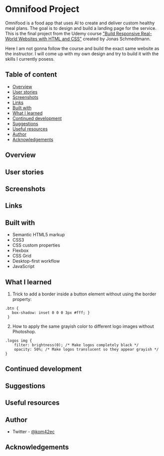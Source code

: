 # Omnifood Project

Omnifood is a food app that uses AI to create and deliver custom healthy meal plans. The goal is to design and build a landing page for the service. This is the final project from the Udemy course ["Build Responsive Real-World Websites with HTML and CSS"](https://www.udemy.com/course/design-and-develop-a-killer-website-with-html5-and-css3/) created by Jonas Schmedtmann.

Here I am not gonna follow the course and build the exact same website as the instructor. I will come up with my own design and try to build it with the skills I currently posess.

## Table of content

- [Overview](#overview)
- [User stories](#user-stories)
- [Screenshots](#screenshots)
- [Links](#links)
- [Built with](#built-with)
- [What I learned](#what-i-learned)
- [Continued development](#continued-development)
- [Suggestions](#suggestions)
- [Useful resources](#useful-resources)
- [Author](#author)
- [Acknowledgements](#acknowledgements)

## Overview

## User stories

## Screenshots

## Links

## Built with

- Semantic HTML5 markup
- CSS3
- CSS custom properties
- Flexbox
- CSS Grid
- Desktop-first workflow
- JavaScript

## What I learned

1. Trick to add a border inside a button element without using the border property:

```
.btn {
   box-shadow: inset 0 0 0 3px #fff; }
 }
```

2. How to apply the same grayish color to different logo images without Photoshop.

```
.logos img {
    filter: brightness(0); /* Make logos completely black */
    opacity: 50%; /* Make logos translucent so they appear grayish */
}
```

## Continued development

## Suggestions

## Useful resources

## Author

- Twitter - [@kom42ec](https://twitter.com/kom42ec)

## Acknowledgements
